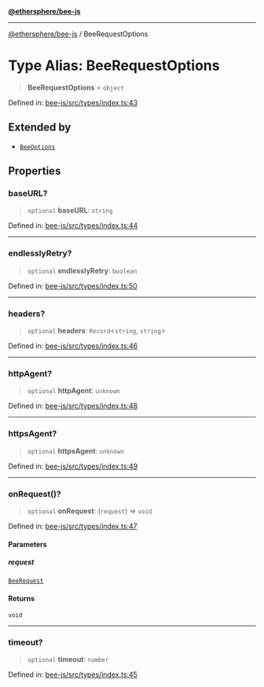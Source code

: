 [**@ethersphere/bee-js**](../Overview.md)

***

[@ethersphere/bee-js](../Overview.md) / BeeRequestOptions

# Type Alias: BeeRequestOptions

> **BeeRequestOptions** = `object`

Defined in: [bee-js/src/types/index.ts:43](https://github.com/ethersphere/bee-js/blob/3abbe2b1b264d6b586511a56e93badb2236bd09d/src/types/index.ts#L43)

## Extended by

- [`BeeOptions`](../interfaces/BeeOptions.md)

## Properties

### baseURL?

> `optional` **baseURL**: `string`

Defined in: [bee-js/src/types/index.ts:44](https://github.com/ethersphere/bee-js/blob/3abbe2b1b264d6b586511a56e93badb2236bd09d/src/types/index.ts#L44)

***

### endlesslyRetry?

> `optional` **endlesslyRetry**: `boolean`

Defined in: [bee-js/src/types/index.ts:50](https://github.com/ethersphere/bee-js/blob/3abbe2b1b264d6b586511a56e93badb2236bd09d/src/types/index.ts#L50)

***

### headers?

> `optional` **headers**: `Record`\<`string`, `string`\>

Defined in: [bee-js/src/types/index.ts:46](https://github.com/ethersphere/bee-js/blob/3abbe2b1b264d6b586511a56e93badb2236bd09d/src/types/index.ts#L46)

***

### httpAgent?

> `optional` **httpAgent**: `unknown`

Defined in: [bee-js/src/types/index.ts:48](https://github.com/ethersphere/bee-js/blob/3abbe2b1b264d6b586511a56e93badb2236bd09d/src/types/index.ts#L48)

***

### httpsAgent?

> `optional` **httpsAgent**: `unknown`

Defined in: [bee-js/src/types/index.ts:49](https://github.com/ethersphere/bee-js/blob/3abbe2b1b264d6b586511a56e93badb2236bd09d/src/types/index.ts#L49)

***

### onRequest()?

> `optional` **onRequest**: (`request`) => `void`

Defined in: [bee-js/src/types/index.ts:47](https://github.com/ethersphere/bee-js/blob/3abbe2b1b264d6b586511a56e93badb2236bd09d/src/types/index.ts#L47)

#### Parameters

##### request

[`BeeRequest`](../interfaces/BeeRequest.md)

#### Returns

`void`

***

### timeout?

> `optional` **timeout**: `number`

Defined in: [bee-js/src/types/index.ts:45](https://github.com/ethersphere/bee-js/blob/3abbe2b1b264d6b586511a56e93badb2236bd09d/src/types/index.ts#L45)
